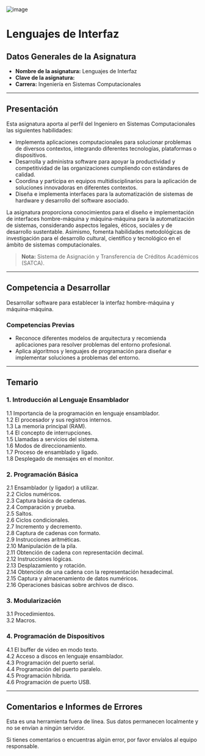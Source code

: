 
![image](https://github.com/user-attachments/assets/792706ad-bccc-4a18-950d-9a34c862b70c)


# Lenguajes de Interfaz

## Datos Generales de la Asignatura

- **Nombre de la asignatura:** Lenguajes de Interfaz  
- **Clave de la asignatura:** 
- **Carrera:** Ingeniería en Sistemas Computacionales  

---

## Presentación

Esta asignatura aporta al perfil del Ingeniero en Sistemas Computacionales las siguientes habilidades:

- Implementa aplicaciones computacionales para solucionar problemas de diversos contextos, integrando diferentes tecnologías, plataformas o dispositivos.
- Desarrolla y administra software para apoyar la productividad y competitividad de las organizaciones cumpliendo con estándares de calidad.
- Coordina y participa en equipos multidisciplinarios para la aplicación de soluciones innovadoras en diferentes contextos.
- Diseña e implementa interfaces para la automatización de sistemas de hardware y desarrollo del software asociado.

La asignatura proporciona conocimientos para el diseño e implementación de interfaces hombre-máquina y máquina-máquina para la automatización de sistemas, considerando aspectos legales, éticos, sociales y de desarrollo sustentable. Asimismo, fomenta habilidades metodológicas de investigación para el desarrollo cultural, científico y tecnológico en el ámbito de sistemas computacionales.

> **Nota:** Sistema de Asignación y Transferencia de Créditos Académicos (SATCA).

---

## Competencia a Desarrollar

Desarrollar software para establecer la interfaz hombre-máquina y máquina-máquina.

### Competencias Previas

- Reconoce diferentes modelos de arquitectura y recomienda aplicaciones para resolver problemas del entorno profesional.
- Aplica algoritmos y lenguajes de programación para diseñar e implementar soluciones a problemas del entorno.

---

## Temario

### 1. Introducción al Lenguaje Ensamblador
1.1 Importancia de la programación en lenguaje ensamblador.  
1.2 El procesador y sus registros internos.  
1.3 La memoria principal (RAM).  
1.4 El concepto de interrupciones.  
1.5 Llamadas a servicios del sistema.  
1.6 Modos de direccionamiento.  
1.7 Proceso de ensamblado y ligado.  
1.8 Desplegado de mensajes en el monitor.  

### 2. Programación Básica
2.1 Ensamblador (y ligador) a utilizar.  
2.2 Ciclos numéricos.  
2.3 Captura básica de cadenas.  
2.4 Comparación y prueba.  
2.5 Saltos.  
2.6 Ciclos condicionales.  
2.7 Incremento y decremento.  
2.8 Captura de cadenas con formato.  
2.9 Instrucciones aritméticas.  
2.10 Manipulación de la pila.  
2.11 Obtención de cadena con representación decimal.  
2.12 Instrucciones lógicas.  
2.13 Desplazamiento y rotación.  
2.14 Obtención de una cadena con la representación hexadecimal.  
2.15 Captura y almacenamiento de datos numéricos.  
2.16 Operaciones básicas sobre archivos de disco.  

### 3. Modularización
3.1 Procedimientos.  
3.2 Macros.  

### 4. Programación de Dispositivos
4.1 El buffer de video en modo texto.  
4.2 Acceso a discos en lenguaje ensamblador.  
4.3 Programación del puerto serial.  
4.4 Programación del puerto paralelo.  
4.5 Programación híbrida.  
4.6 Programación de puerto USB.  

---

## Comentarios e Informes de Errores

Esta es una herramienta fuera de línea. Sus datos permanecen localmente y no se envían a ningún servidor.

Si tienes comentarios o encuentras algún error, por favor envíalos al equipo responsable.  
